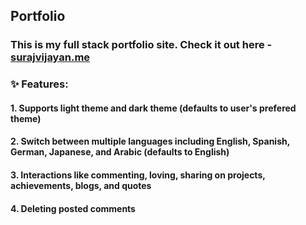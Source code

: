 ## Portfolio
### This is my full stack portfolio site. Check it out here - [surajvijayan.me](https://surajvijayan.me/)
### ✨ Features:
#### 1. Supports light theme and dark theme (defaults to user's prefered theme)
#### 2. Switch between multiple languages including English, Spanish, German, Japanese, and Arabic (defaults to English)
#### 3. Interactions like commenting, loving, sharing on projects, achievements, blogs, and quotes
#### 4. Deleting posted comments